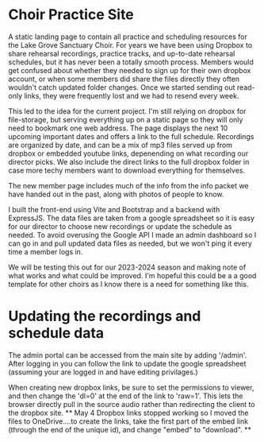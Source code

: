 # Choir Practice Site

A static landing page to contain all practice and scheduling resources for the Lake Grove Sanctuary Choir. For years we have been using Dropbox to share rehearsal recordings, practice tracks, and up-to-date rehearsal schedules, but it has never been a totally smooth process. Members would get confused about whether they needed to sign up for their own dropbox account, or when some members did share the files directly they often wouldn't catch updated folder changes. Once we started sending out read-only links, they were frequently lost and we had to resend every week. 

This led to the idea for the current project. I'm still relying on dropbox for file-storage, but serving everything up on a static page so they will only need to bookmark one web address. The page displays the next 10 upcoming important dates and offers a link to the full schedule. Recordings are organized by date, and can be a mix of mp3 files served up from dropbox or embedded youtube links, depenending on what recording our director picks. We also include the direct links to the full dropbox folder in case more techy members want to download everything for themselves. 

The new member page includes much of the info from the info packet we have handed out in the past, along with photos of people to know. 

I built the front-end using Vite and Bootstrap and a backend with ExpressJS. The data files are taken from a google spreadsheet so it is easy for our director to choose new recordings or update the schedule as needed. To avoid overusing the Google API I made an admin dashboard so I can go in and pull updated data files as needed, but we won't ping it every time a member logs in. 

We will be testing this out for our 2023-2024 season and making note of what works and what could be improved. I'm hopeful this could be a a good template for other choirs as I know there is a need for something like this.

# Updating the recordings and schedule data
The admin portal can be accessed from the main site by adding '/admin'. After logging in you can follow the link to update the google spreadsheet (assuming your are logged in and have editing privilages.) 

When creating new dropbox links, be sure to set the permissions to viewer, and then change the 'dl=0' at the end of the link to 'raw=1'. This lets the browser directly pull in the source audio rather than redirecting the client to the dropbox site. 
** May 4 Dropbox links stopped working so I moved the files to OneDrive....to create the links, take the first part of the embed link (through the end of the unique id), and change "embed" to "download". **

